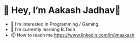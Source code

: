 <h1>👋 Hey, I’m Aakash Jadhav💞️</h1>

- 👀 I’m interested in Programming / Gaming.
- 🌱 I’m currently learning B.Tech
- 📫 How to reach me https://www.linkedin.com/in/imaakash

<!--- - 💞️ I’m looking to --->

<!---
imaakashmj/imaakashmj is a ✨ special ✨ repository because its `README.md` (this file) appears on your GitHub profile.
You can click the Preview link to take a look at your changes.
--->
